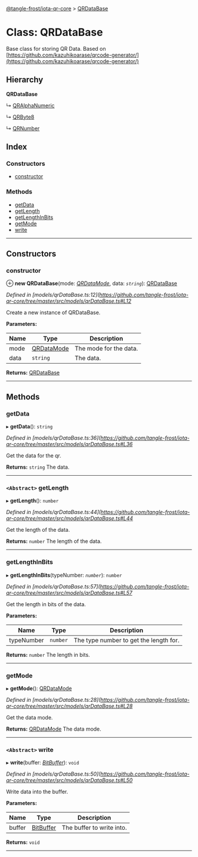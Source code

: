 [@tangle-frost/iota-qr-core](../README.md) > [QRDataBase](../classes/qrdatabase.md)

# Class: QRDataBase

Base class for storing QR Data. Based on [https://github.com/kazuhikoarase/qrcode-generator/](https://github.com/kazuhikoarase/qrcode-generator/)

## Hierarchy

**QRDataBase**

↳  [QRAlphaNumeric](qralphanumeric.md)

↳  [QRByte8](qrbyte8.md)

↳  [QRNumber](qrnumber.md)

## Index

### Constructors

* [constructor](qrdatabase.md#constructor)

### Methods

* [getData](qrdatabase.md#getdata)
* [getLength](qrdatabase.md#getlength)
* [getLengthInBits](qrdatabase.md#getlengthinbits)
* [getMode](qrdatabase.md#getmode)
* [write](qrdatabase.md#write)

---

## Constructors

<a id="constructor"></a>

###  constructor

⊕ **new QRDataBase**(mode: *[QRDataMode](../enums/qrdatamode.md)*, data: *`string`*): [QRDataBase](qrdatabase.md)

*Defined in [models/qrDataBase.ts:12](https://github.com/tangle-frost/iota-qr-core/tree/master/src/models/qrDataBase.ts#L12*

Create a new instance of QRDataBase.

**Parameters:**

| Name | Type | Description |
| ------ | ------ | ------ |
| mode | [QRDataMode](../enums/qrdatamode.md) |  The mode for the data. |
| data | `string` |  The data. |

**Returns:** [QRDataBase](qrdatabase.md)

___

## Methods

<a id="getdata"></a>

###  getData

▸ **getData**(): `string`

*Defined in [models/qrDataBase.ts:36](https://github.com/tangle-frost/iota-qr-core/tree/master/src/models/qrDataBase.ts#L36*

Get the data for the qr.

**Returns:** `string`
The data.

___
<a id="getlength"></a>

### `<Abstract>` getLength

▸ **getLength**(): `number`

*Defined in [models/qrDataBase.ts:44](https://github.com/tangle-frost/iota-qr-core/tree/master/src/models/qrDataBase.ts#L44*

Get the length of the data.

**Returns:** `number`
The length of the data.

___
<a id="getlengthinbits"></a>

###  getLengthInBits

▸ **getLengthInBits**(typeNumber: *`number`*): `number`

*Defined in [models/qrDataBase.ts:57](https://github.com/tangle-frost/iota-qr-core/tree/master/src/models/qrDataBase.ts#L57*

Get the length in bits of the data.

**Parameters:**

| Name | Type | Description |
| ------ | ------ | ------ |
| typeNumber | `number` |  The type number to get the length for. |

**Returns:** `number`
The length in bits.

___
<a id="getmode"></a>

###  getMode

▸ **getMode**(): [QRDataMode](../enums/qrdatamode.md)

*Defined in [models/qrDataBase.ts:28](https://github.com/tangle-frost/iota-qr-core/tree/master/src/models/qrDataBase.ts#L28*

Get the data mode.

**Returns:** [QRDataMode](../enums/qrdatamode.md)
The data mode.

___
<a id="write"></a>

### `<Abstract>` write

▸ **write**(buffer: *[BitBuffer](bitbuffer.md)*): `void`

*Defined in [models/qrDataBase.ts:50](https://github.com/tangle-frost/iota-qr-core/tree/master/src/models/qrDataBase.ts#L50*

Write data into the buffer.

**Parameters:**

| Name | Type | Description |
| ------ | ------ | ------ |
| buffer | [BitBuffer](bitbuffer.md) |  The buffer to write into. |

**Returns:** `void`

___

